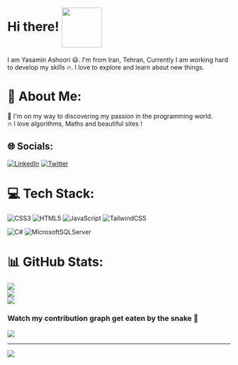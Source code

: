 <!--<a href="URL_REDIRECT" target="blank"><img align="center" src="https://media.giphy.com/media/4YsfMPYdy568xTzQHc/giphy.gif" height="100" /></a>
Hi there, I'm Yasamin Ashoori<a href="URL_REDIRECT" target="blank"><img align="center" src="https://camo.githubusercontent.com/e8e7b06ecf583bc040eb60e44eb5b8e0ecc5421320a92929ce21522dbc34c891/68747470733a2f2f6d656469612e67697068792e636f6d2f6d656469612f6876524a434c467a6361737252346961377a2f67697068792e676966" height="30" /></a>-->


# Hi there!  <a href="URL_REDIRECT" target="blank"><img align="center" src="https://media.giphy.com/media/4YsfMPYdy568xTzQHc/giphy.gif" height="90" /></a>

I am Yasamin Ashoori 😃. I'm from Iran, Tehran, Currently I am working hard to develop my skills 🔥. I love to explore and learn about new things.

<!-- - 🔭 I’m currently working on ...
 I’m currently learning ...
- 👯 I’m looking to collaborate on ...
- 🤔 I’m looking for help with ...
- 💬 Ask me about ...
- 📫 How to reach me: ...
- 😄 Pronouns: ...
- ⚡ Fun fact: ... -->


# 💫 About Me:
🌱 I'm on my way to discovering my passion in the programming world. <br>🔥  I love algorithms, Maths and beautiful sites !


## 🌐 Socials:
[![LinkedIn](https://img.shields.io/badge/LinkedIn-%230077B5.svg?logo=linkedin&logoColor=white)](https://linkedin.com/in/linkedin.com/in/yasamin-ashoori-b178531ab)
[![Twitter](https://img.shields.io/badge/Twitter-1DA1F2?style=for-the-badge&logo=twitter&logoColor=white)]()


<!-- [![Twitter](https://img.shields.io/badge/Twitter-%230077B5.svg?logo=linkedin&logoColor=white)](https://twitter.com/YasaminAshoori) -->



# 💻 Tech Stack:
<img src="https://img.shields.io/badge/css3-%231572b6.svg?logo=css3&logoColor=white&style=plastic" alt="CSS3" /> <img src="https://img.shields.io/badge/html5-%23e34f26.svg?logo=html5&logoColor=white&style=plastic" alt="HTML5" /> <img src="https://img.shields.io/badge/javascript-%23323330.svg?logo=javascript&logoColor=%23F7DF1E&style=plastic" alt="JavaScript" /> <img src="https://img.shields.io/badge/tailwindcss-%2338b2ac.svg?logo=tailwind-css&logoColor=white&style=plastic" alt="TailwindCSS" /> 

![C#](https://img.shields.io/badge/c%23-%23239120.svg?style=for-the-badge&logo=c-sharp&logoColor=white) ![MicrosoftSQLServer](https://img.shields.io/badge/Microsoft%20SQL%20Server-CC2927?style=for-the-badge&logo=microsoft%20sql%20server&logoColor=white)


<!-- ![C#](https://img.shields.io/badge/c%23-%23239120.svg?style=for-the-badge&logo=c-sharp&logoColor=white) ![CSS3](https://img.shields.io/badge/css3-%231572B6.svg?style=for-the-badge&logo=css3&logoColor=white) ![HTML5](https://img.shields.io/badge/html5-%23E34F26.svg?style=for-the-badge&logo=html5&logoColor=white)  ![Python](https://img.shields.io/badge/python-3670A0?style=for-the-badge&logo=python&logoColor=ffdd54) ![Git](https://img.shields.io/badge/git-%23F05033.svg?style=for-the-badge&logo=git&logoColor=white) ![MicrosoftSQLServer](https://img.shields.io/badge/Microsoft%20SQL%20Server-CC2927?style=for-the-badge&logo=microsoft%20sql%20server&logoColor=white) ![Figma](https://img.shields.io/badge/figma-%23F24E1E.svg?style=for-the-badge&logo=figma&logoColor=white)  ![JavaScript](https://img.shields.io/badge/javascript-%23323330.svg?style=for-the-badge&logo=javascript&logoColor=%23F7DF1E) -->


# 📊 GitHub Stats:
![](https://github-readme-stats.vercel.app/api?username=yasaminashoori&theme=dark&hide_border=false&include_all_commits=true&count_private=false)<br/>
![](https://github-readme-streak-stats.herokuapp.com/?user=yasaminashoori&theme=dark&hide_border=false)<br/>
![](https://github-readme-stats.vercel.app/api/top-langs/?username=yasaminashoori&theme=dark&hide_border=false&include_all_commits=true&count_private=false&layout=compact)

### Watch my contribution graph get eaten by the snake 🐍

<img src="https://github.com/yasaminashoori/yasaminashoori/blob/d5e786fd5f9c224504ec91655e27f8c8ec9bb44d/github-contribution-grid-snake.svg" />

<!-- ### ✍️ Random Dev Quote
![](https://quotes-github-readme.vercel.app/api?type=horizontal&theme=radical) -->

<!--### 😂 Random Dev Meme
<img src="https://random-memer.herokuapp.com/" width="512px"/>-->

---
[![](https://visitcount.itsvg.in/api?id=yasaminashoori&icon=0&color=0)](https://visitcount.itsvg.in)


